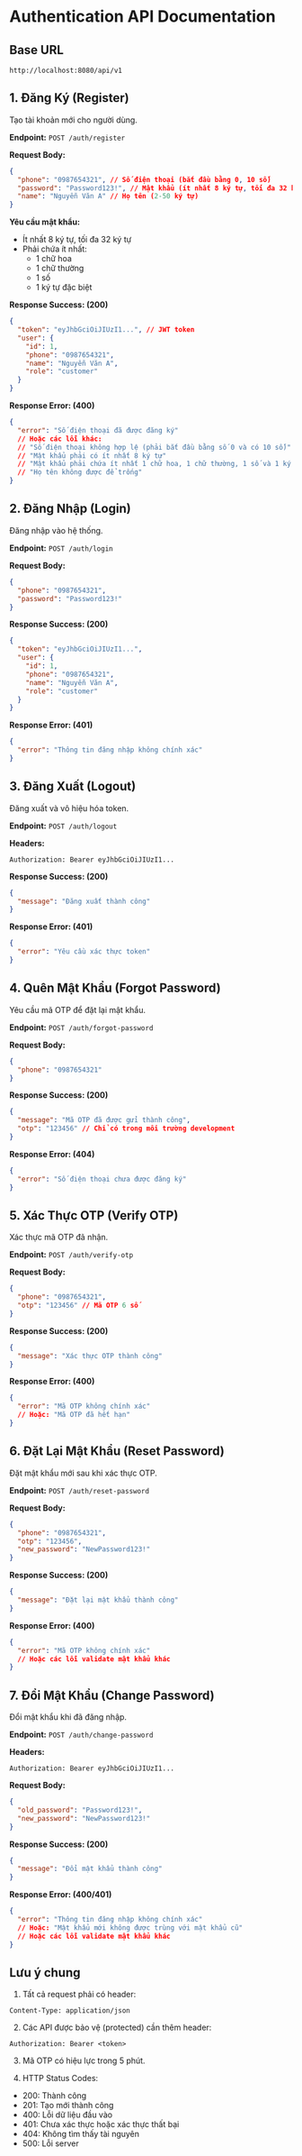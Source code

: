 # Authentication API Documentation

## Base URL

```
http://localhost:8080/api/v1
```

## 1. Đăng Ký (Register)

Tạo tài khoản mới cho người dùng.

**Endpoint:** `POST /auth/register`

**Request Body:**

```json
{
  "phone": "0987654321", // Số điện thoại (bắt đầu bằng 0, 10 số)
  "password": "Password123!", // Mật khẩu (ít nhất 8 ký tự, tối đa 32 ký tự)
  "name": "Nguyễn Văn A" // Họ tên (2-50 ký tự)
}
```

**Yêu cầu mật khẩu:**

- Ít nhất 8 ký tự, tối đa 32 ký tự
- Phải chứa ít nhất:
  - 1 chữ hoa
  - 1 chữ thường
  - 1 số
  - 1 ký tự đặc biệt

**Response Success: (200)**

```json
{
  "token": "eyJhbGciOiJIUzI1...", // JWT token
  "user": {
    "id": 1,
    "phone": "0987654321",
    "name": "Nguyễn Văn A",
    "role": "customer"
  }
}
```

**Response Error: (400)**

```json
{
  "error": "Số điện thoại đã được đăng ký"
  // Hoặc các lỗi khác:
  // "Số điện thoại không hợp lệ (phải bắt đầu bằng số 0 và có 10 số)"
  // "Mật khẩu phải có ít nhất 8 ký tự"
  // "Mật khẩu phải chứa ít nhất 1 chữ hoa, 1 chữ thường, 1 số và 1 ký tự đặc biệt"
  // "Họ tên không được để trống"
}
```

## 2. Đăng Nhập (Login)

Đăng nhập vào hệ thống.

**Endpoint:** `POST /auth/login`

**Request Body:**

```json
{
  "phone": "0987654321",
  "password": "Password123!"
}
```

**Response Success: (200)**

```json
{
  "token": "eyJhbGciOiJIUzI1...",
  "user": {
    "id": 1,
    "phone": "0987654321",
    "name": "Nguyễn Văn A",
    "role": "customer"
  }
}
```

**Response Error: (401)**

```json
{
  "error": "Thông tin đăng nhập không chính xác"
}
```

## 3. Đăng Xuất (Logout)

Đăng xuất và vô hiệu hóa token.

**Endpoint:** `POST /auth/logout`

**Headers:**

```
Authorization: Bearer eyJhbGciOiJIUzI1...
```

**Response Success: (200)**

```json
{
  "message": "Đăng xuất thành công"
}
```

**Response Error: (401)**

```json
{
  "error": "Yêu cầu xác thực token"
}
```

## 4. Quên Mật Khẩu (Forgot Password)

Yêu cầu mã OTP để đặt lại mật khẩu.

**Endpoint:** `POST /auth/forgot-password`

**Request Body:**

```json
{
  "phone": "0987654321"
}
```

**Response Success: (200)**

```json
{
  "message": "Mã OTP đã được gửi thành công",
  "otp": "123456" // Chỉ có trong môi trường development
}
```

**Response Error: (404)**

```json
{
  "error": "Số điện thoại chưa được đăng ký"
}
```

## 5. Xác Thực OTP (Verify OTP)

Xác thực mã OTP đã nhận.

**Endpoint:** `POST /auth/verify-otp`

**Request Body:**

```json
{
  "phone": "0987654321",
  "otp": "123456" // Mã OTP 6 số
}
```

**Response Success: (200)**

```json
{
  "message": "Xác thực OTP thành công"
}
```

**Response Error: (400)**

```json
{
  "error": "Mã OTP không chính xác"
  // Hoặc: "Mã OTP đã hết hạn"
}
```

## 6. Đặt Lại Mật Khẩu (Reset Password)

Đặt mật khẩu mới sau khi xác thực OTP.

**Endpoint:** `POST /auth/reset-password`

**Request Body:**

```json
{
  "phone": "0987654321",
  "otp": "123456",
  "new_password": "NewPassword123!"
}
```

**Response Success: (200)**

```json
{
  "message": "Đặt lại mật khẩu thành công"
}
```

**Response Error: (400)**

```json
{
  "error": "Mã OTP không chính xác"
  // Hoặc các lỗi validate mật khẩu khác
}
```

## 7. Đổi Mật Khẩu (Change Password)

Đổi mật khẩu khi đã đăng nhập.

**Endpoint:** `POST /auth/change-password`

**Headers:**

```
Authorization: Bearer eyJhbGciOiJIUzI1...
```

**Request Body:**

```json
{
  "old_password": "Password123!",
  "new_password": "NewPassword123!"
}
```

**Response Success: (200)**

```json
{
  "message": "Đổi mật khẩu thành công"
}
```

**Response Error: (400/401)**

```json
{
  "error": "Thông tin đăng nhập không chính xác"
  // Hoặc: "Mật khẩu mới không được trùng với mật khẩu cũ"
  // Hoặc các lỗi validate mật khẩu khác
}
```

## Lưu ý chung

1. Tất cả request phải có header:

```
Content-Type: application/json
```

2. Các API được bảo vệ (protected) cần thêm header:

```
Authorization: Bearer <token>
```

3. Mã OTP có hiệu lực trong 5 phút.

4. HTTP Status Codes:

- 200: Thành công
- 201: Tạo mới thành công
- 400: Lỗi dữ liệu đầu vào
- 401: Chưa xác thực hoặc xác thực thất bại
- 404: Không tìm thấy tài nguyên
- 500: Lỗi server
